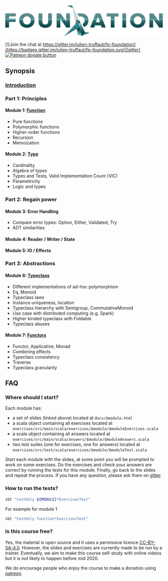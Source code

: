 ![FP Foundation Logo](logo/Foundation.png)<br>

[![Join the chat at https://gitter.im/julien-truffaut/fp-foundation](https://badges.gitter.im/julien-truffaut/fp-foundation.svg)][gitter]
<span class="badge-patreon"><a href="https://www.patreon.com/bePatron?u=10482033" title="Donate to this project using Patreon"><img src="https://img.shields.io/badge/patreon-donate-yellow.svg" alt="Patreon donate button" /></a></span>

## Synopsis

### [Introduction](https://julien-truffaut.github.io/fp-foundation/index.html#1)

### Part 1: Principles

#### Module 1: [Function](https://julien-truffaut.github.io/fp-foundation/Function#1)
* Pure functions
* Polymorphic functions
* Higher-order functions
* Recursion
* Memoization

#### Module 2: [Type](https://julien-truffaut.github.io/fp-foundation/Type#1)
* Cardinality
* Algebra of types
* Types and Tests, Valid Implementation Count (VIC)
* Parametricity
* Logic and types

### Part 2: Regain power

#### Module 3: Error Handling
* Compare error types: Option, Either, Validated, Try
* ADT similarities

#### Module 4: Reader / Writer / State

#### Module 5: IO / Effects

### Part 3: Abstractions

#### Module 6: [Typeclass](https://julien-truffaut.github.io/fp-foundation/Typeclass#1)
* Different implementations of ad-hoc polymorphism
* Eq, Monoid
* Typeclass laws
* Instance uniqueness, location
* Typeclass hierarchy with Semigroup, CommutativeMonoid
* Use case with distributed computing (e.g. Spark)
* Higher kinded typeclass with Foldable
* Typeclass abuses

#### Module 7: [Functors](https://julien-truffaut.github.io/fp-foundation/Functors#1)
* Functor, Applicative, Monad
* Combining effects
* Typeclass consistency
* Traverse
* Typeclass granularity


## FAQ

### Where should I start?

Each module has:
* a set of slides (linked above) located at `docs/$module.html`
* a scala object containing all exercises located at `exercises/src/main/scala/exercises/$module/$moduleExercises.scala`
* a scala object containing all answers located at `exercises/src/main/scala/answers/$module/$moduleAnswers.scala`
* two test suites (one for exercises, one for answers) located at `exercises/src/test/scala/exercises/$module/$moduleTest.scala`

Start each module with the slides, at some point you will be prompted to work on some exercises. 
Do the exercises and check your answers are correct by running the tests for this module.
Finally, go back to the slides and repeat the process. If you have any question, please ask them on [gitter][gitter].

### How to run the tests?

```bash
sbt "testOnly ${MODULE}*ExercisesTest"
```

For example for module 1

```bash
sbt "testOnly function*ExercisesTest"
```

### Is this course free?

Yes, the material is open source and it uses a permissive licence [CC-BY-SA-4.0][licence].
However, the slides and exercises are currently made to be run by a trainer. Eventually, we aim to make this course
self-study with online videos but it is not likely to happen before mid 2020.

We do encourage people who enjoy the course to make a donation using [patreon][patreon].

[gitter]: https://gitter.im/julien-truffaut/fp-foundation?utm_source=badge&utm_medium=badge&utm_campaign=pr-badge&utm_content=badge
[licence]: https://creativecommons.org/licenses/by-sa/4.0/legalcode
[patreon]: https://www.patreon.com/bePatron?u=10482033